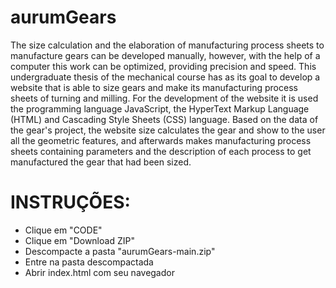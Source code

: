 # aurumGears
The size calculation and the elaboration of manufacturing process sheets to manufacture gears can be developed manually, however, with the help of a computer this work can be optimized, providing precision and speed. This undergraduate thesis of the mechanical course has as its goal to develop a website that is able to size gears and make its manufacturing process sheets of turning and milling. For the development of the website it is used the programming language JavaScript, the HyperText Markup Language (HTML) and Cascading Style Sheets (CSS) language. Based on the data of the gear's project, the website size calculates the gear and show to the user all the geometric features, and afterwards makes manufacturing process sheets containing parameters and the description of each process to get manufactured the gear that had been sized.

# INSTRUÇÕES:
* Clique em "CODE"
* Clique em "Download ZIP"
* Descompacte a pasta "aurumGears-main.zip"
* Entre na pasta descompactada
* Abrir index.html com seu navegador
